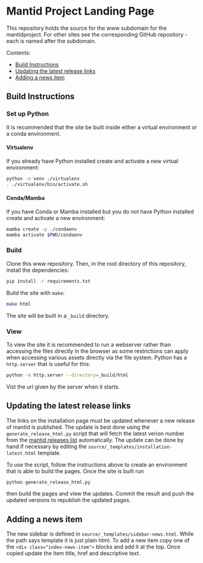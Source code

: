 # Mantid Project Landing Page

This repository holds the source for the www subdomain for the mantidproject.
For other sites see the corresponding GitHub repository - each is named after
the subdomain.

Contents:

- [Build Instructions](#build-instructions)
- [Updating the latest release links](#updating-the-latest-release-links)
- [Adding a news item](#adding-a-news-item)

## Build Instructions

### Set up Python

It is recommended that the site be built inside either a virtual environment or
a conda environment.

#### Virtualenv

If you already have Python installed create and activate a new virtual environment:

```sh
python -m venv ./virtualenv
. ./virtualenv/bin/activate.sh
```

#### Conda/Mamba

If you have Conda or Mamba installed but you do not have Python installed
create and activate a new environment:

```sh
mamba create -p ./condaenv
mamba activate $PWD/condaenv
```

### Build

Clone this www repository. Then, in the root directory of this repository,
install the dependencies:

```sh
pip install -r requirements.txt
```

Build the site with `make`:

```sh
make html
```

The site will be built in a `_build` directory.

### View

To view the site it is recommended to run a webserver rather than accessing
the files directly in the browser as some restrictions can apply when
accessing various assets directly via the file system.
Python has a `http.server` that is useful for this:

```sh
python -m http.server --directory=_build/html
```

Vist the url given by the server when it starts.

## Updating the latest release links

The links on the installation page must be updated whenever a new
release of mantid is published. The update is best done using the
`generate_release_html.py` script that will fetch the latest
verion number from the [mantid releases list]() automatically.
The update can be done by hand if necessary by editing the
`source/_templates/installation-latest.html` template.

To use the script, follow the instructions above to create an environment
that is able to build the pages. Once the site is built run

```sh
python generate_release_html.py
```

then build the pages and view the updates.
Commit the result and push the updated versions to republish the updated
pages.


## Adding a news item

The new sidebar is defined in `source/_templates/sidebar-news.html`.
While the path says template it is just plain html.
To add a new item copy one of the `<div class="index-news-item">` blocks
and add it at the top.
Once copied update the item title, href and descriptive text.
